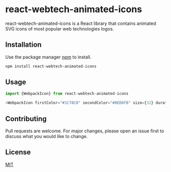 # react-webtech-animated-icons

react-webtech-animated-icons is a React library that contains animated SVG icons of most popular web technologies logos.

## Installation

Use the package manager [npm](https://www.npmjs.com/package/react-webtech-animated-icons) to install.

```bash
npm install react-webtech-animated-icons
```

## Usage

```js
import {WebpackIcon} from react-webtech-animated-icons

<WebpackIcon firstColor="#1C78C0" secondColor="#8ED6FB" size={32} duration={1} />
```

## Contributing
Pull requests are welcome. For major changes, please open an issue first to discuss what you would like to change.


## License
[MIT](https://choosealicense.com/licenses/mit/)